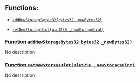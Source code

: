 ## Functions:

- [`addNewStorageBytes32(bytes32 _newBytes32)`](#MarginTradingPairNewVersion-addNewStorageBytes32-bytes32-)

- [`setNewStorageUint(uint256 _newStorageUint)`](#MarginTradingPairNewVersion-setNewStorageUint-uint256-)

### [Function `addNewStorageBytes32(bytes32 _newBytes32)`](#MarginTradingPairNewVersion-addNewStorageBytes32-bytes32-)

No description

### [Function `setNewStorageUint(uint256 _newStorageUint)`](#MarginTradingPairNewVersion-setNewStorageUint-uint256-)

No description
